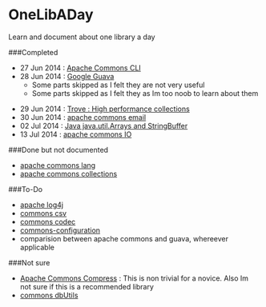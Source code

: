 OneLibADay
==========
Learn and document about one library a day

###Completed
* 27 Jun 2014 : [Apache Commons CLI](https://github.com/dotslash/OneLibADay/blob/master/apache-commons-cli.md)
* 28 Jun 2014 : [Google Guava](https://github.com/dotslash/OneLibADay/blob/master/guava.md)
  + Some parts skipped as I felt they are not very useful
  + Some parts skipped as I felt they as Im too noob to learn about them
+ 29 Jun 2014 : [Trove : High performance collections](https://github.com/dotslash/OneLibADay/blob/master/trove.md)
+ 30 Jun 2014 : [apache commons email](https://github.com/dotslash/OneLibADay/blob/master/email.md)
+ 02 Jul 2014 : [Java java.util.Arrays and StringBuffer](https://github.com/dotslash/OneLibADay/blob/master/arrays.md)
+ 13 Jul 2014 : [apache commons IO](https://github.com/dotslash/OneLibADay/blob/master/apache-commons-io.md)


###Done but not documented
+ [apache commons lang](#)
+ [apache commons collections](http://commons.apache.org/proper/commons-collections/)

###To-Do
+ [apache log4j](#)
+ [commons csv](http://commons.apache.org/proper/commons-csv/)
+ [commons codec](http://commons.apache.org/proper/commons-codec/)
+ [commons-configuration](http://commons.apache.org/proper/commons-configuration/)
+ comparision between apache commons and guava, whereever applicable

###Not sure 
+ [Apache Commons Compress](http://commons.apache.org/proper/commons-compress/) : This is non trivial for a novice. Also Im not sure if this is a recommended library
+ [commons dbUtils](http://commons.apache.org/proper/commons-dbutils/examples.html)
